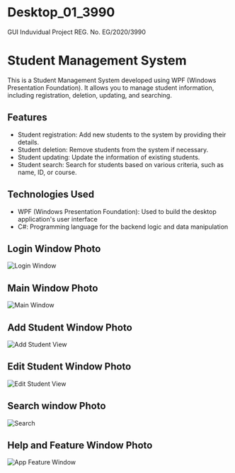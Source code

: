 # Desktop_01_3990
GUI Induvidual Project 
REG. No. EG/2020/3990

# Student Management System

This is a Student Management System developed using WPF (Windows Presentation Foundation). It allows you to manage student information, including registration, deletion, updating, and searching.

## Features

- Student registration: Add new students to the system by providing their details.
- Student deletion: Remove students from the system if necessary.
- Student updating: Update the information of existing students.
- Student search: Search for students based on various criteria, such as name, ID, or course.

## Technologies Used

- WPF (Windows Presentation Foundation): Used to build the desktop application's user interface
- C#: Programming language for the backend logic and data manipulation

## Login Window Photo
![Login Window](https://github.com/PramithaMJ/Desktop_01_3990/assets/123730262/e2a32cae-304b-4a4f-98bd-490fcc547096)

## Main Window Photo
![Main Window](https://github.com/PramithaMJ/Desktop_01_3990/assets/123730262/88d996c8-8cb2-4a94-b6ee-e890a169e637)

## Add Student Window Photo
![Add Student View](https://github.com/PramithaMJ/Desktop_01_3990/assets/123730262/6d548fbf-b4d4-4a77-ae14-c41a9cb599b5)

## Edit Student Window Photo
![Edit Student View](https://github.com/PramithaMJ/Desktop_01_3990/assets/123730262/12c201f6-2f3f-4197-8efe-b8c098bf1630)

## Search window Photo
![Search](https://github.com/PramithaMJ/Desktop_01_3990/assets/123730262/7558759a-1278-4210-8a86-7fc5173d8360)

## Help and Feature Window Photo
![App Feature Window](https://github.com/PramithaMJ/Desktop_01_3990/assets/123730262/e26e2169-b13f-4bad-b473-429d9480f479)



